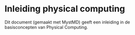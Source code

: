 # Inleiding physical computing

Dit document (gemaakt met MystMD) geeft een inleiding in de basisconcepten van Physical Computing.
